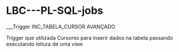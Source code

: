 # LBC---PL-SQL-jobs
___Trigger INC_TABELA_CURSOR AVANÇADO

Trigger que utilizada Cursores para inserir dados na tabela passando executando leitura de uma view
